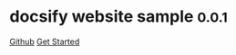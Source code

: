 # docsify website sample <small>0.0.1</small>

<a href="https://github.com/ConstJustice/docsify-website-sample">Github</a>
<a href="#README">Get Started</a>
